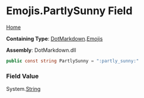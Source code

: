 # Emojis\.PartlySunny Field

[Home](../../../README.md)

**Containing Type**: [DotMarkdown](../../README.md)\.[Emojis](../README.md)

**Assembly**: DotMarkdown\.dll

```csharp
public const string PartlySunny = ":partly_sunny:"
```

### Field Value

System\.[String](https://docs.microsoft.com/en-us/dotnet/api/system.string)